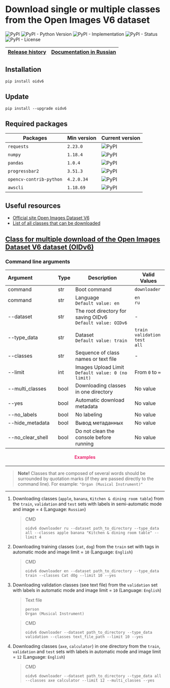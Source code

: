 # Download single or multiple classes from the Open Images V6 dataset

![PyPI](https://img.shields.io/pypi/v/oidv6)
![PyPI - Python Version](https://img.shields.io/pypi/pyversions/oidv6)
![PyPI - Implementation](https://img.shields.io/pypi/implementation/oidv6)
![PyPI - Status](https://img.shields.io/pypi/status/oidv6)
![PyPI - License](https://img.shields.io/pypi/l/oidv6)

| [Release history](https://github.com/DmitryRyumin/OIDv6/blob/master/NOTES.md) | [Documentation in Russian](https://github.com/DmitryRyumin/OIDv6/blob/master/README_RU.md) |
| --- | --- |

## Installation

```shell script
pip install oidv6
```

## Update

```shell script
pip install --upgrade oidv6
```

## Required packages

| Packages | Min version | Current version |
| -------- | ----------- | --------------- |
`requests` | `2.23.0` | ![PyPI](https://img.shields.io/pypi/v/requests) |
`numpy` | `1.18.4` | ![PyPI](https://img.shields.io/pypi/v/numpy) |
`pandas` | `1.0.4` | ![PyPI](https://img.shields.io/pypi/v/pandas) |
`progressbar2` | `3.51.3` | ![PyPI](https://img.shields.io/pypi/v/progressbar2) |
`opencv-contrib-python` | `4.2.0.34` | ![PyPI](https://img.shields.io/pypi/v/opencv-contrib-python) |
`awscli` | `1.18.69` | ![PyPI](https://img.shields.io/pypi/v/awscli) |

## Useful resources

- [Official site Open Images Dataset V6](https://storage.googleapis.com/openimages/web/index.html)
- [List of all classes that can be downloaded](https://github.com/DmitryRyumin/OIDv6/blob/master/oidv6/classes.txt)

## [Class for multiple download of the Open Images Dataset V6 dataset (OIDv6)](https://github.com/DmitryRyumin/OIDv6/blob/master/oidv6/OIDv6.py)

### Command line arguments

| Argument&nbsp;&nbsp;&nbsp;&nbsp;&nbsp;&nbsp;&nbsp;&nbsp;&nbsp;&nbsp;&nbsp;&nbsp;&nbsp;&nbsp;&nbsp; | Type | Description | Valid Values |
| -------------------------- | ---  | -------- | ------------------- |
| command | str | Boot command | `downloader` |
| command | str | Language<br>`Default value: en` | `en`<br>`ru` |
| --dataset | str | The root directory for saving OIDv6<br>`Default value: OIDv6` | - |
| --type_data | str | Dataset<br>`Default value: train` | `train`<br>`validation`<br>`test`<br>`all` |
| --classes | str | Sequence of class names or text file | - |
| --limit | int | Images Upload Limit<br>`Default value: 0 (no limit)` | From `0` to `∞` |
| --multi_classes | bool | Downloading classes in one directory | No value |
| --yes | bool | Automatic download metadata | No value |
| --no_labels | bool | No labeling | No value |
| --hide_metadata | bool | Вывод метаданных | No value |
| --no_clear_shell | bool | Do not clean the console before running | No value |

<h4 align="center"><span style="color:#EC256F;">Examples</span></h4>

---

>  **Note!** Classes that are composed of several words should be surrounded by quotation marks (if they are passed directly to the command line). For example: `"Organ (Musical Instrument)"`

---

1. Downloading classes (`apple`, `banana`, `Kitchen & dining room table`) from the `train`, `validation` and `test` sets with labels in semi-automatic mode and image = `4` (Language: `Russian`)

    > CMD
    >
    > ```shell script
    > oidv6 downloader ru --dataset path_to_directory --type_data all --classes apple banana "Kitchen & dining room table" --limit 4
    > ```

2. Downloading training classes (`cat`, `dog`) from the `train` set with tags in automatic mode and image limit = `10` (Language: `English`)

    > CMD
    >
    > ```shell script
    > oidv6 downloader en --dataset path_to_directory --type_data train --classes Cat dOg --limit 10 --yes
    > ```

3. Downloading validation classes (see text file) from the `validation` set with labels in automatic mode and image limit = `10` (Language: `English`)

    > Text file
    >
    > ```text
    > person
    > Organ (Musical Instrument)
    > ```

    > CMD
    >
    > ```shell script
    > oidv6 downloader --dataset path_to_directory --type_data validation --classes text_file_path --limit 10 --yes
    > ```

4. Downloading classes (`axe`, `calculator`) in one directory from the `train`, `validation` and `test` sets with labels in automatic mode and image limit = `12` (Language: `English`)

    > CMD
    >
    > ```shell script
    > oidv6 downloader --dataset path_to_directory --type_data all --classes axe calculator --limit 12 --multi_classes --yes
    > ```